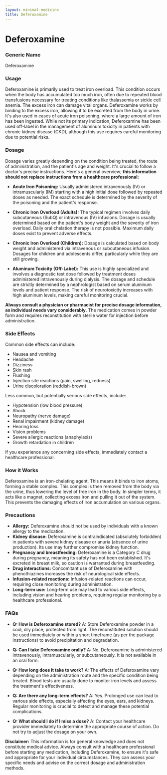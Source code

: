```yaml
---
layout: minimal-medicine
title: Deferoxamine
---
```


# Deferoxamine
### Generic Name
Deferoxamine

### Usage
Deferoxamine is primarily used to treat iron overload.  This condition occurs when the body has accumulated too much iron, often due to repeated blood transfusions necessary for treating conditions like thalassemia or sickle cell anemia.  The excess iron can damage vital organs. Deferoxamine works by binding to the excess iron, allowing it to be excreted from the body in urine.  It's also used in cases of acute iron poisoning, where a large amount of iron has been ingested.  While not its primary indication, Deferoxamine has been used off-label in the management of aluminum toxicity in patients with chronic kidney disease (CKD), although this use requires careful monitoring due to potential risks.

### Dosage

Dosage varies greatly depending on the condition being treated, the route of administration, and the patient's age and weight.  It's crucial to follow a doctor's precise instructions.  Here's a general overview; **this information should not replace instructions from a healthcare professional:**

* **Acute Iron Poisoning:**  Usually administered intravenously (IV) or intramuscularly (IM) starting with a high initial dose followed by repeated doses as needed. The exact schedule is determined by the severity of the poisoning and the patient's response.

* **Chronic Iron Overload (Adults):**  The typical regimen involves daily subcutaneous (SubQ) or intravenous (IV) infusions. Dosage is usually determined based on the patient's body weight and the severity of iron overload. Daily oral chelation therapy is not possible. Maximum daily doses exist to prevent adverse effects.

* **Chronic Iron Overload (Children):**  Dosage is calculated based on body weight and administered via intravenous or subcutaneous infusion. Dosages for children and adolescents differ, particularly while they are still growing.

* **Aluminum Toxicity (Off-Label):** This use is highly specialized and involves a diagnostic test dose followed by treatment doses administered intravenously during dialysis.  The dosage and schedule are strictly determined by a nephrologist based on serum aluminum levels and patient response.  The risk of neurotoxicity increases with high aluminum levels, making careful monitoring crucial.


**Always consult a physician or pharmacist for precise dosage information, as individual needs vary considerably.**  The medication comes in powder form and requires reconstitution with sterile water for injection before administration.


### Side Effects

Common side effects can include:

* Nausea and vomiting
* Headache
* Dizziness
* Skin rash
* Flushing
* Injection site reactions (pain, swelling, redness)
* Urine discoloration (reddish-brown)


Less common, but potentially serious side effects, include:

* Hypotension (low blood pressure)
* Shock
* Neuropathy (nerve damage)
* Renal impairment (kidney damage)
* Hearing loss
* Vision problems
* Severe allergic reactions (anaphylaxis)
* Growth retardation in children


If you experience any concerning side effects, immediately contact a healthcare professional.

### How it Works

Deferoxamine is an iron-chelating agent.  This means it binds to iron atoms, forming a stable complex.  This complex is then removed from the body via the urine, thus lowering the level of free iron in the body. In simpler terms, it acts like a magnet, collecting excess iron and pulling it out of the system.  This prevents the damaging effects of iron accumulation on various organs.

### Precautions

* **Allergy:** Deferoxamine should not be used by individuals with a known allergy to the medication.
* **Kidney disease:** Deferoxamine is contraindicated (absolutely forbidden) in patients with severe kidney disease or anuria (absence of urine production).  Its use may further compromise kidney function.
* **Pregnancy and breastfeeding:** Deferoxamine is a Category C drug during pregnancy, meaning its safety has not been established. It's excreted in breast milk, so caution is warranted during breastfeeding.
* **Drug interactions:**  Concomitant use of Deferoxamine with phenothiazines increases the risk of neurological side effects.
* **Infusion-related reactions:**  Infusion-related reactions can occur, requiring close monitoring during administration.
* **Long-term use:**  Long-term use may lead to various side effects, including vision and hearing problems, requiring regular monitoring by a healthcare professional.



### FAQs

* **Q: How is Deferoxamine stored?** A: Store Deferoxamine powder in a cool, dry place, protected from light.  The reconstituted solution should be used immediately or within a short timeframe (as per the package instructions) to avoid precipitation and degradation.


* **Q: Can I take Deferoxamine orally?** A: No.  Deferoxamine is administered intravenously, intramuscularly, or subcutaneously.  It is not available in an oral form.


* **Q: How long does it take to work?** A: The effects of Deferoxamine vary depending on the administration route and the specific condition being treated.  Blood tests are usually done to monitor iron levels and assess the treatment's effectiveness.


* **Q: Are there any long-term effects?** A:  Yes. Prolonged use can lead to various side effects, especially affecting the eyes, ears, and kidneys. Regular monitoring is crucial to detect and manage these potential complications.


* **Q: What should I do if I miss a dose?** A:  Contact your healthcare provider immediately to determine the appropriate course of action.  Do not try to adjust the dosage on your own.


**Disclaimer:** This information is for general knowledge and does not constitute medical advice.  Always consult with a healthcare professional before starting any medication, including Deferoxamine, to ensure it's safe and appropriate for your individual circumstances.  They can assess your specific needs and advise on the correct dosage and administration methods.
